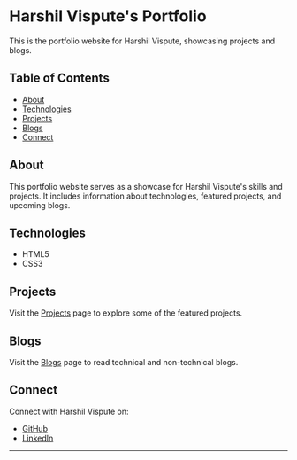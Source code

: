 # Harshil Vispute's Portfolio

This is the portfolio website for Harshil Vispute, showcasing projects and blogs.

## Table of Contents

- [About](#about)
- [Technologies](#technologies)
- [Projects](#projects)
- [Blogs](#blogs)
- [Connect](#connect)

## About

This portfolio website serves as a showcase for Harshil Vispute's skills and projects. It includes information about technologies, featured projects, and upcoming blogs.

## Technologies

- HTML5
- CSS3


## Projects

Visit the [Projects](projects.html) page to explore some of the featured projects.

## Blogs

Visit the [Blogs](blogs.html) page to read technical and non-technical blogs.

## Connect

Connect with Harshil Vispute on:

- [GitHub](https://github.com/harshil114)
- [LinkedIn](https://www.linkedin.com/in/harshil-vispute-06a47a274/)

---

